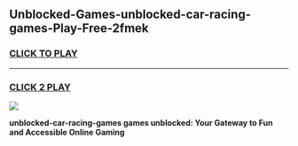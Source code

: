 
## Unblocked-Games-unblocked-car-racing-games-Play-Free-2fmek
<h3>
<a href="https://premium76.site?title=unblocked-car-racing-games&ref=18A">CLICK TO PLAY</a></h3>
<hr>

<h3>
<a href="https://premium76.site?title=unblocked-car-racing-games&ref=18A">CLICK 2 PLAY</a>
  
</h3>

<a href="https://premium76.site?title=unblocked-car-racing-games&ref=18A"><img src="https://clearcache.store/games.png"></a>


**unblocked-car-racing-games games unblocked: Your Gateway to Fun and Accessible Online Gaming**
